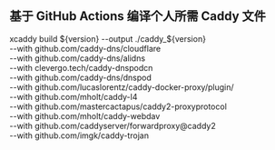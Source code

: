 
## 基于 GitHub Actions 编译个人所需 Caddy 文件
xcaddy build ${version} --output ./caddy_${version} \
          --with github.com/caddy-dns/cloudflare \
          --with github.com/caddy-dns/alidns \
          --with clevergo.tech/caddy-dnspodcn \
          --with github.com/caddy-dns/dnspod \
          --with github.com/lucaslorentz/caddy-docker-proxy/plugin/  \
          --with github.com/mholt/caddy-l4  \
          --with github.com/mastercactapus/caddy2-proxyprotocol \
          --with github.com/mholt/caddy-webdav  \
          --with github.com/caddyserver/forwardproxy@caddy2  \
          --with github.com/imgk/caddy-trojan  
